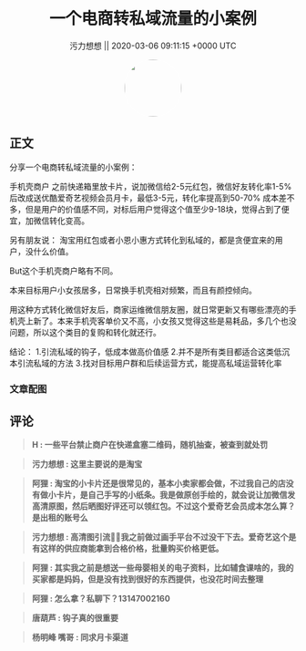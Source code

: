 <h1 align="center">一个电商转私域流量的小案例</h1>




<p align="center">
    <a>污力想想 || 2020-03-06 09:11:15 &#43;0000 UTC</a>
</p>

<div align="center">
    <img src="https://images.zsxq.com/FhvZjgLp05LgZR9qBARxfluwnuhL?e=1590940799&amp;token=kIxbL07-8jAj8w1n4s9zv64FuZZNEATmlU_Vm6zD:v_nvJzwLA24I3uB6HJoMC-qxbNQ=" width="100" height="100" style="border:1px solid;border-radius:50%; color:#ffffff"/>
</div>




## 正文

<div>
分享一个电商转私域流量的小案例：

手机壳商户
之前快递箱里放卡片，说加微信给2-5元红包，微信好友转化率1-5%
后改成送优酷爱奇艺视频会员月卡，最低3-5元，转化率提高到50-70%
成本差不多，但是用户的价值感不同，对标后用户觉得这个值至少9-18块，觉得占到了便宜，加微信转化变高。

另有朋友说：
淘宝用红包或者小恩小惠方式转化到私域的，都是贪便宜来的用户，没什么价值。

But这个手机壳商户略有不同。

本来目标用户小女孩居多，日常换手机壳相对频繁，而且有颜控倾向。

用这种方式转化微信好友后，商家运维微信朋友圈，就日常更新又有哪些漂亮的手机壳上新了。本来手机壳客单价又不高，小女孩又觉得这些是易耗品，多几个也没问题，所以这个类目的复购和转化就还行。

结论：
1.引流私域的钩子，低成本做高价值感
2.并不是所有类目都适合这类低沉本引流私域的方法
3.找对目标用户群和后续运营方式，能提高私域运营转化率
</div>

### 文章配图

<div class="image" align="center">

</div>


## 评论

<div align="left">
<div>

<blockquote >
<span> <strong>H : 一些平台禁止商户在快递盒塞二维码，随机抽查，被查到就处罚 </strong></span>
</blockquote>

<blockquote >
<span> <strong>污力想想 : 这里主要说的是淘宝 </strong></span>
</blockquote>

<blockquote >
<span> <strong>阿狸 : 淘宝的小卡片还是很常见的，基本小卖家都会做，不过我自己的店没有做小卡片，是自己手写的小纸条。我是做原创手绘的，就会说让加微信发高清原图，然后晒图好评还可以领红包。不过这个爱奇艺会员成本怎么算？是出租的账号么 </strong></span>
</blockquote>

<blockquote >
<span> <strong>污力想想 : 高清图引流👍🏻我之前做过画手平台不过没干下去。爱奇艺这个是有这样的供应商能拿到合格价格，批量购买价格更低。 </strong></span>
</blockquote>

<blockquote >
<span> <strong>阿狸 : 其实我之前是想送一些母婴相关的电子资料，比如辅食课啥的，我的买家都是妈妈，但是没有找到很好的东西提供，也没花时间去整理 </strong></span>
</blockquote>

<blockquote >
<span> <strong>阿狸 : 怎么拿？私聊下？13147002160 </strong></span>
</blockquote>

<blockquote >
<span> <strong>唐葫芦 : 钩子真的很重要 </strong></span>
</blockquote>

<blockquote >
<span> <strong>杨明峰 嘴哥 : 同求月卡渠道 </strong></span>
</blockquote>

</div>
</div>